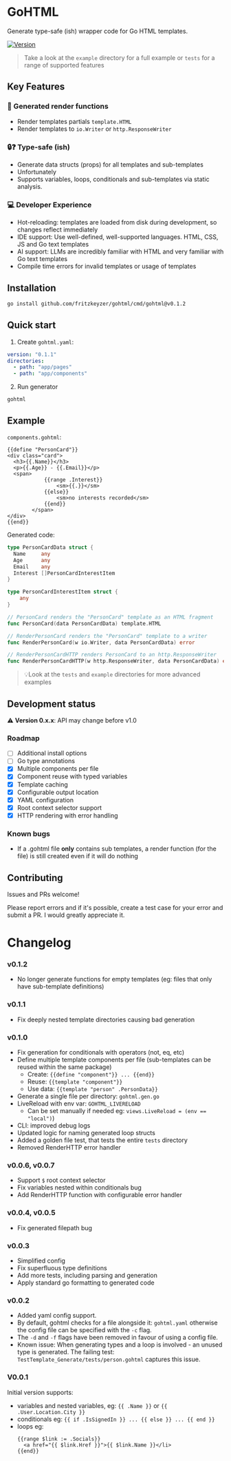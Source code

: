 # GoHTML
Generate type-safe (ish) wrapper code for Go HTML templates.

[![Version](https://img.shields.io/badge/version-v0.1.2-blue.svg)](https://github.com/fritzkeyzer/gohtml/tags)

> Take a look at the `example` directory for a full example or `tests` for a range of supported features

## Key Features

### 🚀 Generated render functions
  - Render templates partials `template.HTML`
  - Render templates to `io.Writer` or `http.ResponseWriter`

### 🔒❓ Type-safe (ish)
  - Generate data structs (props) for all templates and sub-templates
  - Unfortunately 
  - Supports variables, loops, conditionals and sub-templates via static analysis.

### 💻 Developer Experience
  - Hot-reloading: templates are loaded from disk during development, so changes reflect immediately
  - IDE support: Use well-defined, well-supported languages. HTML, CSS, JS and Go text templates
  - AI support: LLMs are incredibly familiar with HTML and very familiar with Go text templates  
  - Compile time errors for invalid templates or usage of templates

## Installation
```sh
go install github.com/fritzkeyzer/gohtml/cmd/gohtml@v0.1.2
```

## Quick start

1. Create `gohtml.yaml`:
```yaml
version: "0.1.1"
directories:
  - path: "app/pages"
  - path: "app/components"
```
2. Run generator
```shell
gohtml
```

## Example
`components.gohtml`:
```gotemplate
{{define "PersonCard"}}
<div class="card">
  <h3>{{.Name}}</h3>
  <p>{{.Age}} - {{.Email}}</p>
  <span>
            {{range .Interest}}
                <sm>{{.}}</sm>
            {{else}}
                <sm>no interests recorded</sm>
            {{end}}
        </span>
</div>
{{end}}
```
Generated code:
```go
type PersonCardData struct {
  Name     any
  Age      any
  Email    any
  Interest []PersonCardInterestItem
}

type PersonCardInterestItem struct {
    any
}

// PersonCard renders the "PersonCard" template as an HTML fragment
func PersonCard(data PersonCardData) template.HTML

// RenderPersonCard renders the "PersonCard" template to a writer
func RenderPersonCard(w io.Writer, data PersonCardData) error

// RenderPersonCardHTTP renders PersonCard to an http.ResponseWriter
func RenderPersonCardHTTP(w http.ResponseWriter, data PersonCardData) error
```

> 💡Look at the `tests` and `example` directories for more advanced examples

## Development status
⚠️ **Version 0.x.x**: API may change before v1.0

### Roadmap
- [ ] Additional install options
- [ ] Go type annotations
- [x] Multiple components per file
- [x] Component reuse with typed variables
- [x] Template caching
- [x] Configurable output location
- [x] YAML configuration
- [x] Root context selector support
- [x] HTTP rendering with error handling

### Known bugs
- If a .gohtml file **only** contains sub templates, a render function (for the file) is still created even if it will do nothing

## Contributing
Issues and PRs welcome! 

Please report errors and if it's possible, create a test case for your error and submit a PR.
I would greatly appreciate it.

# Changelog

### v0.1.2
- No longer generate functions for empty templates 
(eg: files that only have sub-template definitions)

### v0.1.1
- Fix deeply nested template directories causing bad generation

### v0.1.0
- Fix generation for conditionals with operators (not, eq, etc)
- Define multiple template components per file (sub-templates can be reused within the same package)
    - Create: `{{define "component"}} ... {{end}}`
    - Reuse: `{{template "component"}}`
    - Use data: `{{template "person" .PersonData}}`
- Generate a single file per directory: `gohtml.gen.go`
- LiveReload with env var: `GOHTML_LIVERELOAD`
    - Can be set manually if needed eg: `views.LiveReload = (env == "local")`)
- CLI: improved debug logs
- Updated logic for naming generated loop structs
- Added a golden file test, that tests the entire `tests` directory
- Removed RenderHTTP error handler

### v0.0.6, v0.0.7
- Support `$` root context selector
- Fix variables nested within conditionals bug
- Add RenderHTTP function with configurable error handler

### v0.0.4, v0.0.5
- Fix generated filepath bug

### v0.0.3
- Simplified config
- Fix superfluous type definitions
- Add more tests, including parsing and generation
- Apply standard go formatting to generated code

### v0.0.2
- Added yaml config support.
- By default, gohtml checks for a file alongside it: `gohtml.yaml` otherwise the config file can be specified with the `-c` flag.
- The `-d` and `-f` flags have been removed in favour of using a config file.
- Known issue: When generating types and a loop is involved - an unused type is generated. The failing test: `TestTemplate_Generate/tests/person.gohtml` captures this issue.

### V0.0.1
Initial version supports:
- variables and nested variables, eg: `{{ .Name }}` or `{{ .User.Location.City }}`
- conditionals eg: `{{ if .IsSignedIn }} ... {{ else }} ... {{ end }}`
- loops eg:
    ```gotemplate
    {{range $link := .Socials}}
      <a href="{{ $link.Href }}">{{ $link.Name }}</li>
    {{end}}
    ```